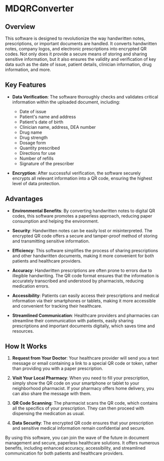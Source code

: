 #  MDQRConverter

## Overview

This software is designed to revolutionize the way handwritten notes, prescriptions, or important documents are handled. It converts handwritten notes, company logos, and electronic prescriptions into encrypted QR codes. Not only does it provide a secure means of storing and sharing sensitive information, but it also ensures the validity and verification of key data such as the date of issue, patient details, clinician information, drug information, and more.

## Key Features

- **Data Verification**: The software thoroughly checks and validates critical information within the uploaded document, including:
  - Date of issue
  - Patient's name and address
  - Patient's date of birth
  - Clinician name, address, DEA number
  - Drug name
  - Drug strength
  - Dosage form
  - Quantity prescribed
  - Directions for use
  - Number of refills
  - Signature of the prescriber

- **Encryption**: After successful verification, the software securely encrypts all relevant information into a QR code, ensuring the highest level of data protection.

## Advantages

- **Environmental Benefits**: By converting handwritten notes to digital QR codes, this software promotes a paperless approach, reducing paper consumption and helping the environment.

- **Security**: Handwritten notes can be easily lost or misinterpreted. The encrypted QR code offers a secure and tamper-proof method of storing and transmitting sensitive information.

- **Efficiency**: This software simplifies the process of sharing prescriptions and other handwritten documents, making it more convenient for both patients and healthcare providers.

- **Accuracy**: Handwritten prescriptions are often prone to errors due to illegible handwriting. The QR code format ensures that the information is accurately transcribed and understood by pharmacists, reducing medication errors.

- **Accessibility**: Patients can easily access their prescriptions and medical information via their smartphones or tablets, making it more accessible and convenient for tracking their healthcare.

- **Streamlined Communication**: Healthcare providers and pharmacies can streamline their communication with patients, easily sharing prescriptions and important documents digitally, which saves time and resources.

## How It Works

1. **Request from Your Doctor**: Your healthcare provider will send you a text message or email containing a link to a special QR code or token, rather than providing you with a paper prescription.

2. **Visit Your Local Pharmacy**: When you need to fill your prescription, simply show the QR code on your smartphone or tablet to your neighborhood pharmacist. If your pharmacy offers home delivery, you can also share the message with them.

3. **QR Code Scanning**: The pharmacist scans the QR code, which contains all the specifics of your prescription. They can then proceed with dispensing the medication as usual.

4. **Data Security**: The encrypted QR code ensures that your prescription and sensitive medical information remain confidential and secure.

By using this software, you can join the wave of the future in document management and secure, paperless healthcare solutions. It offers numerous benefits, including enhanced accuracy, accessibility, and streamlined communication for both patients and healthcare providers.